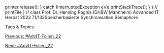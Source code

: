 printer.release();
} catch (InterruptedException  e){e.printStackTrace(); }
} // printFile
} // class
Prof. Dr. Henning Pagnia (DHBW Mannheim) Advanced IT Herbst 2023 71/132Speicherbasierte Synchronisation Semaphore

   Tags & Topics:
   

[Previous: #AdvIT-Folien_22](AdvIT-Folien_22.md)

[Next: #AdvIT-Folien_22](AdvIT-Folien_22.md)